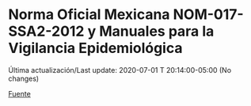 # Norma Oficial Mexicana NOM-017-SSA2-2012 y Manuales para la Vigilancia Epidemiológica
 
Última actualización/Last update: 2020-07-01 T 20:14:00-05:00 (No changes)
 
 [Fuente](https://www.gob.mx/salud/documentos/manuales-para-la-vigilancia-epidemiologica-102563)
